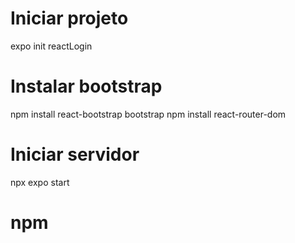 # Iniciar projeto
expo init reactLogin

# Instalar bootstrap
npm install react-bootstrap bootstrap
npm install react-router-dom

# Iniciar servidor
npx expo start

# npm 